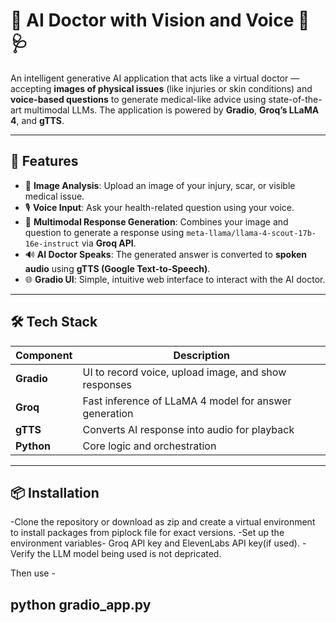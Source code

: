 # 🧠 AI Doctor with Vision and Voice 🤖🩺

An intelligent generative AI application that acts like a virtual doctor — accepting **images of physical issues** (like injuries or skin conditions) and **voice-based questions** to generate medical-like advice using state-of-the-art multimodal LLMs. The application is powered by **Gradio**, **Groq’s LLaMA 4**, and **gTTS**.

---

## 🚀 Features

- 📸 **Image Analysis**: Upload an image of your injury, scar, or visible medical issue.
- 🎙️ **Voice Input**: Ask your health-related question using your voice.
- 💬 **Multimodal Response Generation**: Combines your image and question to generate a response using `meta-llama/llama-4-scout-17b-16e-instruct` via **Groq API**.
- 🔊 **AI Doctor Speaks**: The generated answer is converted to **spoken audio** using **gTTS (Google Text-to-Speech)**.
- 🌐 **Gradio UI**: Simple, intuitive web interface to interact with the AI doctor.

---

## 🛠️ Tech Stack

| Component     | Description                                           |
|---------------|-------------------------------------------------------|
| **Gradio**    | UI to record voice, upload image, and show responses  |
| **Groq**      | Fast inference of LLaMA 4 model for answer generation |
| **gTTS**      | Converts AI response into audio for playback          |
| **Python**    | Core logic and orchestration                          |

---

## 📦 Installation

-Clone the repository or download as zip and create a virtual environment to install packages from piplock file for exact versions.
-Set up the environment variables- Groq API key and ElevenLabs API key(if used).
-Verify the LLM model being used is not depricated.

Then use -
## python gradio_app.py
